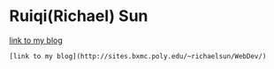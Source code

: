# Ruiqi(Richael) Sun

[link to my blog](http://sites.bxmc.poly.edu/~richaelsun/WebDev/)

```
[link to my blog](http://sites.bxmc.poly.edu/~richaelsun/WebDev/)
```
